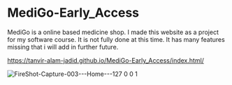 # MediGo-Early_Access
MediGo is a online based medicine shop. I made this website as a project for my software course. It is not fully done at this time. It has many features missing that i will add in further future.

https://tanvir-alam-jadid.github.io/MediGo-Early_Access/index.html/

![FireShot-Capture-003---Home---127 0 0 1](https://user-images.githubusercontent.com/90245688/211338896-3a491780-091b-41f5-9e3b-b6d98df7e207.jpg)
